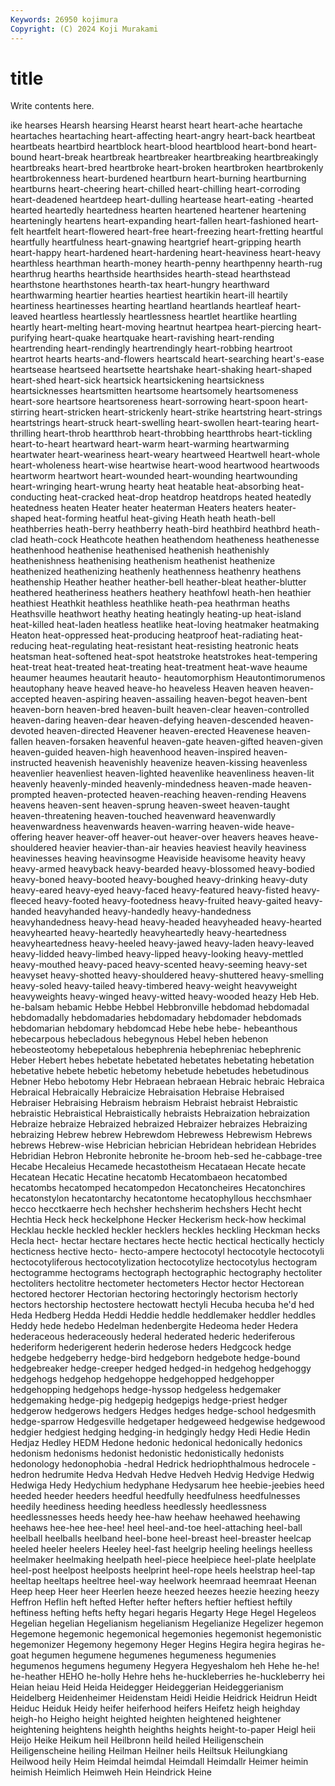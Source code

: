 ```yaml
---
Keywords: 26950 kojimura
Copyright: (C) 2024 Koji Murakami
---
```


# title

Write contents here.



ike hearses Hearsh hearsing Hearst hearst heart heart-ache heartache
heartaches heartaching heart-affecting heart-angry heart-back heartbeat heartbeats heartbird heartblock heart-blood
heartblood heart-bond heart-bound heart-break heartbreak heartbreaker heartbreaking heartbreakingly heartbreaks heart-bred
heartbroke heart-broken heartbroken heartbrokenly heartbrokenness heart-burdened heartburn heart-burning heartburning heartburns
heart-cheering heart-chilled heart-chilling heart-corroding heart-deadened heartdeep heart-dulling heartease heart-eating -hearted
hearted heartedly heartedness hearten heartened heartener heartening hearteningly heartens heart-expanding
heart-fallen heart-fashioned heart-felt heartfelt heart-flowered heart-free heart-freezing heart-fretting heartful heartfully
heartfulness heart-gnawing heartgrief heart-gripping hearth heart-happy heart-hardened heart-hardening heart-heaviness heart-heavy
hearthless hearthman hearth-money hearth-penny hearthpenny hearth-rug hearthrug hearths hearthside hearthsides
hearth-stead hearthstead hearthstone hearthstones hearth-tax heart-hungry hearthward hearthwarming heartier hearties
heartiest heartikin heart-ill heartily heartiness heartinesses hearting heartland heartlands heartleaf
heart-leaved heartless heartlessly heartlessness heartlet heartlike heartling heartly heart-melting heart-moving
heartnut heartpea heart-piercing heart-purifying heart-quake heartquake heart-ravishing heart-rending heartrending heart-rendingly
heartrendingly heart-robbing heartroot heartrot hearts hearts-and-flowers heartscald heart-searching heart's-ease heartsease
heartseed heartsette heartshake heart-shaking heart-shaped heart-shed heart-sick heartsick heartsickening heartsickness
heartsicknesses heartsmitten heartsome heartsomely heartsomeness heart-sore heartsore heartsoreness heart-sorrowing heart-spoon
heart-stirring heart-stricken heart-strickenly heart-strike heartstring heart-strings heartstrings heart-struck heart-swelling heart-swollen
heart-tearing heart-thrilling heart-throb heartthrob heart-throbbing heartthrobs heart-tickling heart-to-heart heartward heart-warm
heart-warming heartwarming heartwater heart-weariness heart-weary heartweed Heartwell heart-whole heart-wholeness heart-wise
heartwise heart-wood heartwood heartwoods heartworm heartwort heart-wounded heart-wounding heartwounding heart-wringing
heart-wrung hearty heat heatable heat-absorbing heat-conducting heat-cracked heat-drop heatdrop heatdrops
heated heatedly heatedness heaten Heater heater heaterman Heaters heaters heater-shaped
heat-forming heatful heat-giving Heath heath heath-bell heathberries heath-berry heathberry heath-bird
heathbird heathbrd heath-clad heath-cock Heathcote heathen heathendom heatheness heathenesse heathenhood
heathenise heathenised heathenish heathenishly heathenishness heathenising heathenism heathenist heathenize heathenized
heathenizing heathenly heathenness heathenry heathens heathenship Heather heather heather-bell heather-bleat
heather-blutter heathered heatheriness heathers heathery heathfowl heath-hen heathier heathiest Heathkit
heathless heathlike heath-pea heathrman heaths Heathsville heathwort heathy heating heatingly
heating-up heat-island heat-killed heat-laden heatless heatlike heat-loving heatmaker heatmaking Heaton
heat-oppressed heat-producing heatproof heat-radiating heat-reducing heat-regulating heat-resistant heat-resisting heatronic heats
heatsman heat-softened heat-spot heatstroke heatstrokes heat-tempering heat-treat heat-treated heat-treating heat-treatment
heat-wave heaume heaumer heaumes heautarit heauto- heautomorphism Heautontimorumenos heautophany heave
heaved heave-ho heaveless Heaven heaven heaven-accepted heaven-aspiring heaven-assailing heaven-begot heaven-bent
heaven-born heaven-bred heaven-built heaven-clear heaven-controlled heaven-daring heaven-dear heaven-defying heaven-descended heaven-devoted
heaven-directed Heavener heaven-erected Heavenese heaven-fallen heaven-forsaken heavenful heaven-gate heaven-gifted heaven-given
heaven-guided heaven-high heavenhood heaven-inspired heaven-instructed heavenish heavenishly heavenize heaven-kissing heavenless
heavenlier heavenliest heaven-lighted heavenlike heavenliness heaven-lit heavenly heavenly-minded heavenly-mindedness heaven-made
heaven-prompted heaven-protected heaven-reaching heaven-rending Heavens heavens heaven-sent heaven-sprung heaven-sweet heaven-taught
heaven-threatening heaven-touched heavenward heavenwardly heavenwardness heavenwards heaven-warring heaven-wide heave-offering heaver
heaver-off heaver-out heaver-over heavers heaves heave-shouldered heavier heavier-than-air heavies heaviest
heavily heaviness heavinesses heaving heavinsogme Heaviside heavisome heavity heavy heavy-armed
heavyback heavy-bearded heavy-blossomed heavy-bodied heavy-boned heavy-booted heavy-boughed heavy-drinking heavy-duty heavy-eared
heavy-eyed heavy-faced heavy-featured heavy-fisted heavy-fleeced heavy-footed heavy-footedness heavy-fruited heavy-gaited heavy-handed
heavyhanded heavy-handedly heavy-handedness heavyhandedness heavy-head heavy-headed heavyheaded heavy-hearted heavyhearted heavy-heartedly
heavyheartedly heavy-heartedness heavyheartedness heavy-heeled heavy-jawed heavy-laden heavy-leaved heavy-lidded heavy-limbed heavy-lipped
heavy-looking heavy-mettled heavy-mouthed heavy-paced heavy-scented heavy-seeming heavy-set heavyset heavy-shotted heavy-shouldered
heavy-shuttered heavy-smelling heavy-soled heavy-tailed heavy-timbered heavy-weight heavyweight heavyweights heavy-winged heavy-witted
heavy-wooded heazy Heb Heb. he-balsam hebamic Hebbe Hebbel Hebbronville hebdomad
hebdomadal hebdomadally hebdomadaries hebdomadary hebdomader hebdomads hebdomarian hebdomary hebdomcad Hebe
hebe hebe- hebeanthous hebecarpous hebecladous hebegynous Hebel heben hebenon hebeosteotomy
hebepetalous hebephrenia hebephreniac hebephrenic Heber Hebert hebes hebetate hebetated hebetates
hebetating hebetation hebetative hebete hebetic hebetomy hebetude hebetudes hebetudinous Hebner
Hebo hebotomy Hebr Hebraean hebraean Hebraic hebraic Hebraica Hebraical Hebraically
Hebraicize Hebraisation Hebraise Hebraised Hebraiser Hebraising Hebraism hebraism Hebraist hebraist
Hebraistic hebraistic Hebraistical Hebraistically hebraists Hebraization hebraization Hebraize hebraize Hebraized
hebraized Hebraizer hebraizes Hebraizing hebraizing Hebrew hebrew Hebrewdom Hebrewess Hebrewism
Hebrews hebrews Hebrew-wise Hebrician hebrician Hebridean hebridean Hebrides Hebridian Hebron
Hebronite hebronite he-broom heb-sed he-cabbage-tree Hecabe Hecaleius Hecamede hecastotheism Hecataean
Hecate hecate Hecatean Hecatic Hecatine hecatomb Hecatombaeon hecatombed hecatombs hecatomped
hecatompedon Hecatoncheires Hecatonchires hecatonstylon hecatontarchy hecatontome hecatophyllous hecchsmhaer hecco hecctkaerre
hech hechsher hechsherim hechshers Hecht hecht Hechtia Heck heck heckelphone
Hecker Heckerism heck-how heckimal Hecklau heckle heckled heckler hecklers heckles
heckling Heckman hecks Hecla hect- hectar hectare hectares hecte hectic
hectical hectically hecticly hecticness hective hecto- hecto-ampere hectocotyl hectocotyle hectocotyli
hectocotyliferous hectocotylization hectocotylize hectocotylus hectogram hectogramme hectograms hectograph hectographic hectography
hectoliter hectoliters hectolitre hectometer hectometers Hector hector Hectorean hectored hectorer
Hectorian hectoring hectoringly hectorism hectorly hectors hectorship hectostere hectowatt hectyli
Hecuba hecuba he'd hed Heda Hedberg Hedda Heddi Heddie heddle
heddlemaker heddler heddles Heddy hede hedebo Hedelman hedenbergite Hedeoma heder
Hedera hederaceous hederaceously hederal hederated hederic hederiferous hederiform hederigerent hederin
hederose heders Hedgcock hedge hedgebe hedgeberry hedge-bird hedgeborn hedgebote hedge-bound
hedgebreaker hedge-creeper hedged hedged-in hedgehog hedgehoggy hedgehogs hedgehop hedgehoppe hedgehopped
hedgehopper hedgehopping hedgehops hedge-hyssop hedgeless hedgemaker hedgemaking hedge-pig hedgepig hedgepigs
hedge-priest hedger hedgerow hedgerows hedgers Hedges hedges hedge-school hedgesmith hedge-sparrow
Hedgesville hedgetaper hedgeweed hedgewise hedgewood hedgier hedgiest hedging hedging-in hedgingly
hedgy Hedi Hedie Hedin Hedjaz Hedley HEDM Hedone hedonic hedonical
hedonically hedonics hedonism hedonisms hedonist hedonistic hedonistically hedonists hedonology hedonophobia
-hedral Hedrick hedriophthalmous hedrocele -hedron hedrumite Hedva Hedvah Hedve Hedveh
Hedvig Hedvige Hedwig Hedwiga Hedy Hedychium hedyphane Hedysarum hee heebie-jeebies
heed heeded heeder heeders heedful heedfully heedfulness heedfulnesses heedily heediness
heeding heedless heedlessly heedlessness heedlessnesses heeds heedy hee-haw heehaw heehawed
heehawing heehaws hee-hee hee-hee! heel heel-and-toe heel-attaching heel-ball heelball heelballs
heelband heel-bone heel-breast heel-breaster heelcap heeled heeler heelers Heeley heel-fast
heelgrip heeling heelings heelless heelmaker heelmaking heelpath heel-piece heelpiece heel-plate
heelplate heel-post heelpost heelposts heelprint heel-rope heels heelstrap heel-tap heeltap
heeltaps heeltree heel-way heelwork heemraad heemraat Heenan Heep heep Heer
heer Heerlen heeze heezed heezes heezie heezing heezy Heffron Heflin
heft hefted Hefter hefter hefters heftier heftiest heftily heftiness hefting
hefts hefty hegari hegaris Hegarty Hege Hegel Hegeleos Hegelian hegelian
Hegelianism hegelianism Hegelianize Hegelizer hegemon Hegemone hegemonic hegemonical hegemonies hegemonist
hegemonistic hegemonizer Hegemony hegemony Heger Hegins Hegira hegira hegiras he-goat
hegumen hegumene hegumenes hegumeness hegumenies hegumenos hegumens hegumeny Hegyera Hegyeshalom
heh Hehe he-he! he-heather HEHO he-holly Hehre hehs he-huckleberries he-huckleberry
hei Heian heiau Heid Heida Heidegger Heideggerian Heideggerianism Heidelberg Heidenheimer
Heidenstam Heidi Heidie Heidrick Heidrun Heidt Heiduc Heiduk Heidy heifer
heiferhood heifers Heifetz heigh heighday heigh-ho Heigho height heighted heighten
heightened heightener heightening heightens heighth heighths heights height-to-paper Heigl heii
Heijo Heike Heikum heil Heilbronn heild heiled Heiligenschein Heiligenscheine heiling
Heilman Heilner heils Heiltsuk Heilungkiang Heilwood heily Heim Heimdal heimdal
Heimdall Heimdallr Heimer heimin heimish Heimlich Heimweh Hein Heindrick Heine
